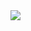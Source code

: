 <!--
**dtrongphuc/dtrongphuc** is a ✨ _special_ ✨ repository because its `README.md` (this file) appears on your GitHub profile.
!-->


<a href="https://github.com/anuraghazra/github-readme-stats">
  <img align="center" src="https://github-readme-stats.vercel.app/api/wakatime?username=dtrongphuc&layout=compact" />
</a>
